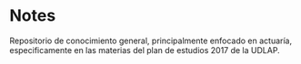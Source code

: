 # Notes
Repositorio de conocimiento general, principalmente enfocado en actuaría, especificamente en las materias del plan de estudios 2017 de la UDLAP.
